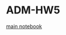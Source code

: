 # ADM-HW5

[main notebook](https://nbviewer.org/github/Andreagiordano99/ADM-HW5/blob/main/main.ipynb)
